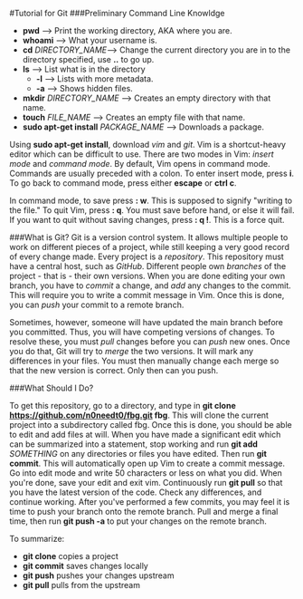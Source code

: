 #Tutorial for Git
###Preliminary Command Line Knowldge
+ **pwd** --> Print the working directory, AKA where you are.
+ **whoami** --> What your username is.
+ **cd** *DIRECTORY_NAME*--> Change the current directory you are in to the directory specified, use **..** to go up.
+ **ls** --> List what is in the directory <ul><li>**-l** --> Lists with more metadata.</li><li>**-a** --> Shows hidden files.</li></ul>
+ **mkdir** *DIRECTORY_NAME* --> Creates an empty directory with that name.
+ **touch** *FILE_NAME* --> Creates an empty file with that name.
+ **sudo apt-get install** *PACKAGE_NAME* --> Downloads a package.

Using **sudo apt-get install**, download *vim* and *git*. Vim is a shortcut-heavy editor which can be difficult to use. There are two modes in Vim: *insert mode* and *command mode*. By default, Vim opens in command mode. Commands are usually preceded with a colon. To enter insert mode, press **i**. To go back to command mode, press either **escape** or **ctrl c**.

In command mode, to save press **: w**. This is supposed to signify "writing to the file." To quit Vim, press **: q**. You must save before hand, or else it will fail. If you want to quit without saving changes, press **: q !**. This is a force quit.

###What is Git?
Git is a version control system. It allows multiple people to work on different pieces of a project, while still keeping a very good record of every change made. Every project is a *repository*. This repository must have a central host, such as *GitHub*. Different people own *branches* of the project - that is - their own versions. When you are done editing your own branch, you have to *commit* a change, and *add* any changes to the commit. This will require you to write a commit message in Vim. Once this is done, you can *push* your commit to a remote branch.

Sometimes, however, someone will have updated the main branch before you committed. Thus, you will have competing versions of changes. To resolve these, you must *pull* changes before you can *push* new ones. Once you do that, Git will try to *merge* the two versions. It will mark any differences in your files. You must then manually change each merge so that the new version is correct. Only then can you push.

###What Should I Do?

To get this repository, go to a directory, and type in **git clone https://github.com/n0needt0/fbg.git fbg**. This will clone the current project into a subdirectory called fbg. Once this is done, you should be able to edit and add files at will. When you have made a significant edit which can be summarized into a statement, stop working and run **git add** *SOMETHING* on any directories or files you have edited. Then run **git commit**. This will automatically open up Vim to create a commit message. Go into edit mode and write 50 characters or less on what you did. When you're done, save your edit and exit vim. Continuously run **git pull** so that you have the latest version of the code. Check any differences, and continue working. After you've performed a few commits, you may feel it is time to push your branch onto the remote branch. Pull and merge a final time, then run **git push -a** to put your changes on the remote branch.

To summarize:

+ **git clone** copies a project
+ **git commit** saves changes locally
+ **git push** pushes your changes upstream
+ **git pull** pulls from the upstream